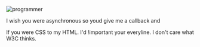 ![programmer](https://user-images.githubusercontent.com/60959655/154712323-1ac57ddd-4ede-4b0b-8b02-f1eac93e904e.gif)

I wish you were asynchronous so youd give me a callback and

If you were CSS to my HTML. I'd !important your everyline. I don't care what W3C thinks.
